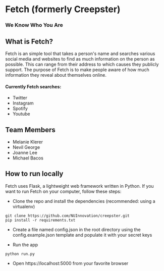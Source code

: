 # Fetch (formerly Creepster)
### We Know Who You Are

## What is Fetch?
Fetch is an simple tool that takes a person's name and searches various social media and websites to find as much information on the person as possible. This can range from their address to which causes they publicly support. The purpose of Fetch is to make people aware of how much information they reveal about themselves online.

#### Currently Fetch searches:
* Twitter
* Instagram
* Spotify
* Youtube


## Team Members
* Melanie Klerer
* Nevil George
* Joanne Lee
* Michael Bacos


## How to run locally
Fetch uses Flask, a lightweight web framework written in Python. If you want to run Fetch on your computer, follow these steps:
* Clone the repo and install the dependencies (recommended: using a virtualenv)
```shell
git clone https://github.com/NUInnovation/creepster.git
pip install -r requirements.txt
```

* Create a file named config.json in the root directory using the config.example.json template and populate it with your secret keys

* Run the app
```shell
python run.py
```

* Open https://localhost:5000 from your favorite browser
